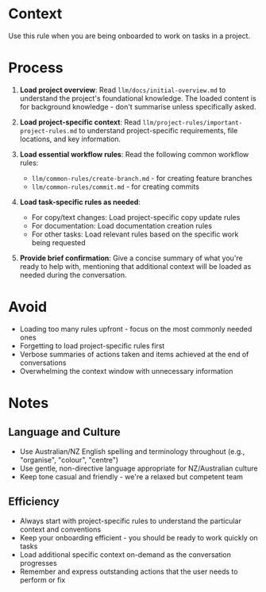 # Context

Use this rule when you are being onboarded to work on tasks in a project.

# Process

1. **Load project overview**: Read `llm/docs/initial-overview.md` to understand the project's foundational knowledge. The loaded content is for background knowledge - don't summarise unless specifically asked.

2. **Load project-specific context**: Read `llm/project-rules/important-project-rules.md` to understand project-specific requirements, file locations, and key information.

3. **Load essential workflow rules**: Read the following common workflow rules:

   - `llm/common-rules/create-branch.md` - for creating feature branches
   - `llm/common-rules/commit.md` - for creating commits

4. **Load task-specific rules as needed**:

   - For copy/text changes: Load project-specific copy update rules
   - For documentation: Load documentation creation rules
   - For other tasks: Load relevant rules based on the specific work being requested

5. **Provide brief confirmation**: Give a concise summary of what you're ready to help with, mentioning that additional context will be loaded as needed during the conversation.

# Avoid

- Loading too many rules upfront - focus on the most commonly needed ones
- Forgetting to load project-specific rules first
- Verbose summaries of actions taken and items achieved at the end of conversations
- Overwhelming the context window with unnecessary information

# Notes

## Language and Culture

- Use Australian/NZ English spelling and terminology throughout (e.g., "organise", "colour", "centre")
- Use gentle, non-directive language appropriate for NZ/Australian culture
- Keep tone casual and friendly - we're a relaxed but competent team

## Efficiency

- Always start with project-specific rules to understand the particular context and conventions
- Keep your onboarding efficient - you should be ready to work quickly on tasks
- Load additional specific context on-demand as the conversation progresses
- Remember and express outstanding actions that the user needs to perform or fix
